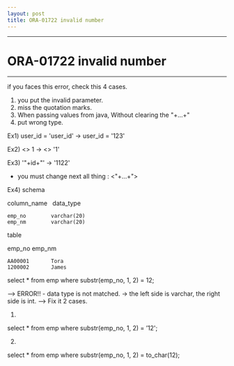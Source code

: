 ```yaml
---
layout: post
title: ORA-01722 invalid number
---
```


--------------------------
# ORA-01722 invalid number
--------------------------


if you faces this error, check this 4 cases.

1. you put the invalid parameter.
2. miss the quotation marks.
3. When passing values from java, Without clearing the "+...+"
4. put wrong type.



Ex1) user_id = 'user_id'
-> user_id = '123'

Ex2) <> 1
-> <> '1'

Ex3) '"+id+"'
-> '1122'
* you must change next all thing : <"+...+">

Ex4) 
schema

column_name   data_type
```
emp_no        varchar(20)
emp_nm        varchar(20)
```

table

emp_no        emp_nm
```
AA00001       Tora
1200002       James
```

select *
from emp
where substr(emp_no, 1, 2) = 12;

--> ERROR!! - data type is not matched. -> the left side is varchar, the right side is int.
--> Fix it 2 cases.

1)
select *
from emp
where substr(emp_no, 1, 2) = ’12';

2)
select *
from emp
where substr(emp_no, 1, 2) = to_char(12);
